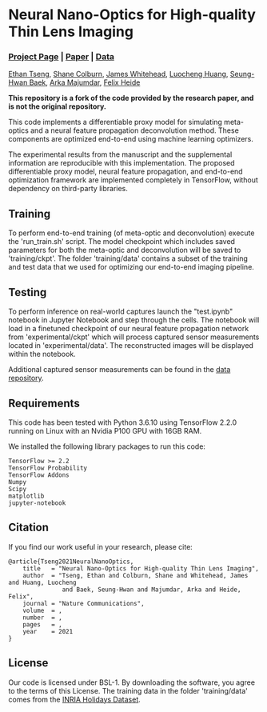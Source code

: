 # Neural Nano-Optics for High-quality Thin Lens Imaging
### [Project Page]() | [Paper]() | [Data](https://drive.google.com/drive/folders/1fsAvN9MPtN5jJPeIFjWuLUY9Hp8NNkar?usp=sharing)

[Ethan Tseng](https://ethan-tseng.github.io), [Shane Colburn](https://scholar.google.com/citations?user=WLnx6NkAAAAJ&hl=en), [James Whitehead](https://scholar.google.com/citations?user=Hpcg0h4AAAAJ&hl=en), [Luocheng Huang](https://scholar.google.com/citations?user=x9UDJHgAAAAJ&hl=en), [Seung-Hwan Baek](https://sites.google.com/view/shbaek/), [Arka Majumdar](https://scholar.google.com/citations?user=DpIGlW4AAAAJ&hl=en), [Felix Heide](https://www.cs.princeton.edu/~fheide/)

**This repository is a fork of the code provided by the research paper, and is not the original repository.**

This code implements a differentiable proxy model for simulating meta-optics and a neural feature propagation deconvolution method. These components are optimized end-to-end using machine learning optimizers.

The experimental results from the manuscript and the supplemental information are reproducible with this implementation. The proposed differentiable proxy model, neural feature propagation, and end-to-end optimization framework are implemented completely in TensorFlow, without dependency on third-party libraries.

## Training
To perform end-to-end training (of meta-optic and deconvolution) execute the 'run_train.sh' script. The model checkpoint which includes saved parameters for both the meta-optic and deconvolution will be saved to 'training/ckpt'. The folder 'training/data' contains a subset of the training and test data that we used for optimizing our end-to-end imaging pipeline.

## Testing
To perform inference on real-world captures launch the "test.ipynb" notebook in Jupyter Notebook and step through the cells. The notebook will load in a finetuned checkpoint of our neural feature propagation network from 'experimental/ckpt' which will process captured sensor measurements located in 'experimental/data'. The reconstructed images will be displayed within the notebook.

Additional captured sensor measurements can be found in the [data repository](https://drive.google.com/drive/folders/1fsAvN9MPtN5jJPeIFjWuLUY9Hp8NNkar?usp=sharing).

## Requirements
This code has been tested with Python 3.6.10 using TensorFlow 2.2.0 running on Linux with an Nvidia P100 GPU with 16GB RAM.

We installed the following library packages to run this code:
```
TensorFlow >= 2.2
TensorFlow Probability
TensorFlow Addons
Numpy
Scipy
matplotlib
jupyter-notebook
```

## Citation
If you find our work useful in your research, please cite:
```
@article{Tseng2021NeuralNanoOptics,
    title   = "Neural Nano-Optics for High-quality Thin Lens Imaging",
    author  = "Tseng, Ethan and Colburn, Shane and Whitehead, James and Huang, Luocheng
               and Baek, Seung-Hwan and Majumdar, Arka and Heide, Felix",
    journal = "Nature Communications",
    volume  = ,
    number  = ,
    pages   = ,
    year    = 2021
}
```

## License
Our code is licensed under BSL-1. By downloading the software, you agree to the terms of this License. The training data in the folder 'training/data' comes from the [INRIA Holidays Dataset](https://lear.inrialpes.fr/~jegou/data.php).
